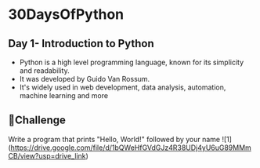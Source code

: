 # 30DaysOfPython

## Day 1- Introduction to Python 

- Python is a high level programming language, known for its simplicity and readability.
- It was developed by Guido Van Rossum.
- It's widely used in web development, data analysis, automation, machine learning and more

## 🎯Challenge
Write a program that prints "Hello, World!" followed by your name
![1] (https://drive.google.com/file/d/1bQWeHfGVdGJz4R38UDj4yU6uG89MMmCB/view?usp=drive_link)
